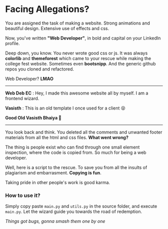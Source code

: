 # Facing Allegations?

You are assigned the task of making a website. Strong animations and beautiful design. Extensive use of effects and css.

Now, you've written **"Web Developer"**, in bold and capital on your LinkedIn profile.

Deep down, you know. You never wrote good css or js. It was always **colorlib** and **themeforest** which came to your rescue while making the college fest website. Sometimes even **bootsnipp**. And the generic github repos you cloned and refactored.

Web Developer? **LMAO**
***

**Web Deb EC** :  Hey, I made this awesome website all by myself. I am a frontend wizard.

**Vasisth** : This is an old template I once used for a client 😝

**Good Old Vasisth Bhaiya 🧡** 

***

You look back and think. You deleted all the comments and unwanted footer materials from all the html and css files. **What went wrong?**

The thing is people exist who can find through one small element inspection, where the code is copied from. So much for being a web developer. 

Well, here is a script to the rescue. To save you from all the insults of plagiarism and embarrasment. **Copying is fun**. 

Taking pride in other people's work is good karma.

### How to use it?

Simply copy paste `main.py` and `utils.py` in the source folder, and execute `main.py`. Let the wizard guide you towards the road of redemption. 

*Things got bugs, gonna smash them one by one* 



